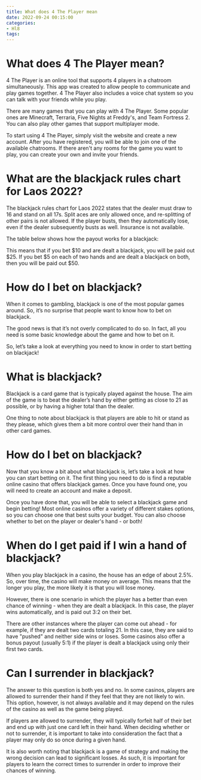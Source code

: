 ```yaml
---
title: What does 4 The Player mean
date: 2022-09-24 00:15:00
categories:
- Hl8
tags:
---
```



#  What does 4 The Player mean?

4 The Player is an online tool that supports 4 players in a chatroom simultaneously. This app was created to allow people to communicate and play games together. 4 The Player also includes a voice chat system so you can talk with your friends while you play.

There are many games that you can play with 4 The Player. Some popular ones are Minecraft, Terraria, Five Nights at Freddy's, and Team Fortress 2. You can also play other games that support multiplayer mode.

To start using 4 The Player, simply visit the website and create a new account. After you have registered, you will be able to join one of the available chatrooms. If there aren't any rooms for the game you want to play, you can create your own and invite your friends.

#  What are the blackjack rules chart for Laos 2022?

The blackjack rules chart for Laos 2022 states that the dealer must draw to 16 and stand on all 17s. Split aces are only allowed once, and re-splitting of other pairs is not allowed. If the player busts, then they automatically lose, even if the dealer subsequently busts as well. Insurance is not available.

The table below shows how the payout works for a blackjack:

This means that if you bet $10 and are dealt a blackjack, you will be paid out $25. If you bet $5 on each of two hands and are dealt a blackjack on both, then you will be paid out $50.

#  How do I bet on blackjack?

When it comes to gambling, blackjack is one of the most popular games around. So, it’s no surprise that people want to know how to bet on blackjack.

The good news is that it’s not overly complicated to do so. In fact, all you need is some basic knowledge about the game and how to bet on it.

So, let’s take a look at everything you need to know in order to start betting on blackjack!

# What is blackjack?

Blackjack is a card game that is typically played against the house. The aim of the game is to beat the dealer’s hand by either getting as close to 21 as possible, or by having a higher total than the dealer.

One thing to note about blackjack is that players are able to hit or stand as they please, which gives them a bit more control over their hand than in other card games.

# How do I bet on blackjack?


Now that you know a bit about what blackjack is, let’s take a look at how you can start betting on it. The first thing you need to do is find a reputable online casino that offers blackjack games. Once you have found one, you will need to create an account and make a deposit.

Once you have done that, you will be able to select a blackjack game and begin betting! Most online casinos offer a variety of different stakes options, so you can choose one that best suits your budget. You can also choose whether to bet on the player or dealer's hand - or both!

#  When do I get paid if I win a hand of blackjack?

When you play blackjack in a casino, the house has an edge of about 2.5%. So, over time, the casino will make money on average. This means that the longer you play, the more likely it is that you will lose money.

However, there is one scenario in which the player has a better than even chance of winning - when they are dealt a blackjack. In this case, the player wins automatically, and is paid out 3:2 on their bet.

There are other instances where the player can come out ahead - for example, if they are dealt two cards totaling 21. In this case, they are said to have "pushed" and neither side wins or loses. Some casinos also offer a bonus payout (usually 5:1) if the player is dealt a blackjack using only their first two cards.

#  Can I surrender in blackjack?

The answer to this question is both yes and no. In some casinos, players are allowed to surrender their hand if they feel that they are not likely to win. This option, however, is not always available and it may depend on the rules of the casino as well as the game being played.

If players are allowed to surrender, they will typically forfeit half of their bet and end up with just one card left in their hand. When deciding whether or not to surrender, it is important to take into consideration the fact that a player may only do so once during a given hand.

It is also worth noting that blackjack is a game of strategy and making the wrong decision can lead to significant losses. As such, it is important for players to learn the correct times to surrender in order to improve their chances of winning.